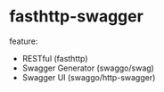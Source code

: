 # fasthttp-swagger

feature:
- RESTful (fasthttp)
- Swagger Generator (swaggo/swag)
- Swagger UI (swaggo/http-swagger)